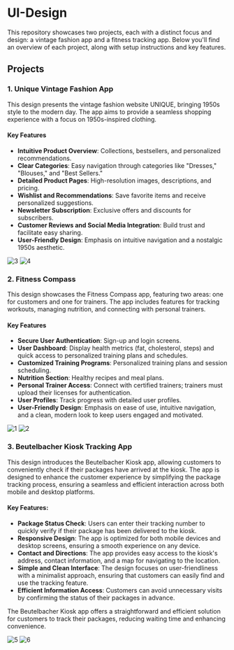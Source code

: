 # UI-Design

This repository showcases two projects, each with a distinct focus and design: a vintage fashion app and a fitness tracking app. Below you'll find an overview of each project, along with setup instructions and key features.

## Projects

### 1. Unique Vintage Fashion App

This design presents the vintage fashion website UNIQUE, bringing 1950s style to the modern day. The app aims to provide a seamless shopping experience with a focus on 1950s-inspired clothing.

#### Key Features

- **Intuitive Product Overview**: Collections, bestsellers, and personalized recommendations.
- **Clear Categories**: Easy navigation through categories like "Dresses," "Blouses," and "Best Sellers."
- **Detailed Product Pages**: High-resolution images, descriptions, and pricing.
- **Wishlist and Recommendations**: Save favorite items and receive personalized suggestions.
- **Newsletter Subscription**: Exclusive offers and discounts for subscribers.
- **Customer Reviews and Social Media Integration**: Build trust and facilitate easy sharing.
- **User-Friendly Design**: Emphasis on intuitive navigation and a nostalgic 1950s aesthetic.

![3](https://github.com/user-attachments/assets/4f91482c-156e-44e8-94f8-f20db34c0f59)
![4](https://github.com/user-attachments/assets/5d5b0373-3a03-4fb1-9e7f-1c29fbd2e80a)




### 2. Fitness Compass

This design showcases the Fitness Compass app, featuring two areas: one for customers and one for trainers. The app includes features for tracking workouts, managing nutrition, and connecting with personal trainers.

#### Key Features

- **Secure User Authentication**: Sign-up and login screens.
- **User Dashboard**: Display health metrics (fat, cholesterol, steps) and quick access to personalized training plans and schedules.
- **Customized Training Programs**: Personalized training plans and session scheduling.
- **Nutrition Section**: Healthy recipes and meal plans.
- **Personal Trainer Access**: Connect with certified trainers; trainers must upload their licenses for authentication.
- **User Profiles**: Track progress with detailed user profiles.
- **User-Friendly Design**: Emphasis on ease of use, intuitive navigation, and a clean, modern look to keep users engaged and motivated.

![1](https://github.com/user-attachments/assets/d9c0f44b-2821-4c79-9d18-75f3cc12fff0)
![2](https://github.com/user-attachments/assets/3ec4ac1b-fda7-4e11-9474-e276a37b3d45)




### 3. Beutelbacher Kiosk Tracking App

This design introduces the Beutelbacher Kiosk app, allowing customers to conveniently check if their packages have arrived at the kiosk. The app is designed to enhance the customer experience by simplifying the package tracking process, ensuring a seamless and efficient interaction across both mobile and desktop platforms.

#### Key Features:

- **Package Status Check**: Users can enter their tracking number to quickly verify if their package has been delivered to the kiosk.
- **Responsive Design**: The app is optimized for both mobile devices and desktop screens, ensuring a smooth experience on any device.
- **Contact and Directions**: The app provides easy access to the kiosk's address, contact information, and a map for navigating to the location.
- **Simple and Clean Interface**: The design focuses on user-friendliness with a minimalist approach, ensuring that customers can easily find and use the tracking feature.
- **Efficient Information Access**: Customers can avoid unnecessary visits by confirming the status of their packages in advance.

The Beutelbacher Kiosk app offers a straightforward and efficient solution for customers to track their packages, reducing waiting time and enhancing convenience.

![5](https://github.com/user-attachments/assets/f0d98179-1ef5-471d-a4d0-bb51c5fd79b1)
![6](https://github.com/user-attachments/assets/bce88810-2647-4b13-8a79-cfae69c5fa2e)
